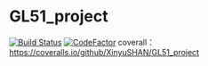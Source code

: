 # GL51_project
[![Build Status](https://www.travis-ci.org/XinyuSHAN/GL51_project.svg?branch=coveralls)](https://www.travis-ci.org/XinyuSHAN/GL51_project)
[![CodeFactor](https://www.codefactor.io/repository/github/xinyushan/gl51_project/badge/coveralls)](https://www.codefactor.io/repository/github/xinyushan/gl51_project/overview/coveralls)
coverall： https://coveralls.io/github/XinyuSHAN/GL51_project
